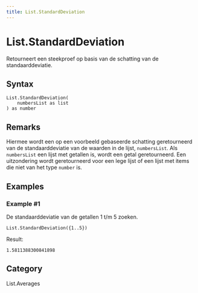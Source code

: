 ```yaml
---
title: List.StandardDeviation
---
```


# List.StandardDeviation


Retourneert een steekproef op basis van de schatting van de standaarddeviatie.


## Syntax

```powerquery
List.StandardDeviation(
    numbersList as list
) as number
```


## Remarks

Hiermee wordt een op een voorbeeld gebaseerde schatting geretourneerd van de standaarddeviatie van de waarden in de lijst, <code>numbersList</code>. Als <code>numbersList</code> een lijst met getallen is, wordt een getal geretourneerd. Een uitzondering wordt geretourneerd voor een lege lijst of een lijst met items die niet van het type <code>number</code> is.


## Examples

### Example #1 
De standaarddeviatie van de getallen 1 t/m 5 zoeken.
```powerquery
List.StandardDeviation({1..5})
```

Result: 
```powerquery
1.5811388300841898
```




## Category
List.Averages
